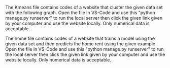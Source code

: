 The Kmeans file contains codes of a website that cluster the given data set with the following  graph.
  Open the file in VS-Code and use this "python manage.py runserver" to run the local server then click the given link given by your computer and use the website locally.
  Only numerical data is acceptable.

The home file contains codes of a website that trains a model using  the given data set and then predicts the home rent using the given example.
  Open the file in VS-Code and use this "python manage.py runserver" to run the local server then click the given link given by your computer and use the website locally.
  Only numerical data is acceptable.


  
  
